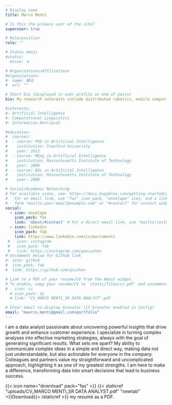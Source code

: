 ```yaml
---
# Display name
title: Marco Menti

# Is this the primary user of the site?
superuser: true

# Role/position
role: ''

# Status emoji
#status:
  #icon: ☕️

# Organizations/Affiliations
#organizations:
#- name: 腾讯
#  url: ""

# Short bio (displayed in user profile at end of posts)
bio: My research interests include distributed robotics, mobile computing and programmable matter.

#interests:
#- Artificial Intelligence
#- Computational Linguistics
#- Information Retrieval

#education:
#  courses:
#  - course: PhD in Artificial Intelligence
#    institution: Stanford University
#    year: 2012
#  - course: MEng in Artificial Intelligence
#    institution: Massachusetts Institute of Technology
#    year: 2009
#  - course: BSc in Artificial Intelligence
#    institution: Massachusetts Institute of Technology
#    year: 2008

# Social/Academic Networking
# For available icons, see: https://docs.hugoblox.com/getting-started/page-builder/#icons
#   For an email link, use "fas" icon pack, "envelope" icon, and a link in the
#   form "mailto:your-email@example.com" or "#contact" for contact widget.
social:
  - icon: envelope
    icon_pack: fas
    link: 'about/#contact' # For a direct email link, use "mailto:test@example.org".
  - icon: linkedin
    icon_pack: fab
    link: https://www.linkedin.com/in/marcomenti
 # - icon: instagram
 #   icon_pack: fab
 #   link: https://instagram.com/geocushen
# Uncomment below for Github link
#- icon: github
#  icon_pack: fab
#  link: https://github.com/gcushen

# Link to a PDF of your resume/CV from the About widget.
# To enable, copy your resume/CV to `static/files/cv.pdf` and uncomment the lines below.
# - icon: cv
  # icon_pack: ai
  # link: "CV_MARCO MENTI_SR DATA ANALYST".pdf

# Enter email to display Gravatar (if Gravatar enabled in Config)
email: "maarco.menti@gmail.com+portfolio"
---
```


I am a data analyst passionate about uncovering powerful insights that drive growth and enhance customer experience. I specialize in turning complex analyses into effective marketing strategies, always with the goal of generating significant results. What sets me apart? My ability to communicate complex ideas in a simple and direct way, making data not just understandable, but also actionable for everyone in the company. Colleagues and partners value my straightforward and uncomplicated approach, highlighting it as one of my greatest strengths. I am here to make a difference, transforming data into smart decisions that lead to business success.

{{< icon name="download" pack="fas" >}} {{< staticref "uploads/CV_MARCO MENTI_SR DATA ANALYST.pdf" "newtab" >}}Download{{< /staticref >}} my resumé as a PDF.
